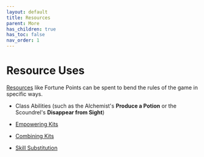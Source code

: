 ```yaml
---
layout: default
title: Resources
parent: More
has_children: true
has_toc: false
nav_order: 1
---
```


# Resource Uses

[Resources](../../gameplay/resources.md) like Fortune Points can be spent to bend the rules of the game in specific ways.

- Class Abilities (such as the Alchemist's **Produce a Potion** or the Scoundrel's **Disappear from Sight**)

- [Empowering Kits](empower_kits.md)

- [Combining Kits](empower_kits.md)

- [Skill Substitution](skill_substitution.md)
